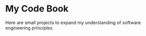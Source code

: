 # My Code Book

Here are small projects to expand my understanding of software engineering principles.

```{tableofcontents}
```
